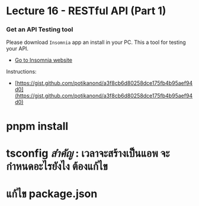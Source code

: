 # Lecture 16 - RESTful API (Part 1)

### Get an API Testing tool

Please download `Insomnia` app an install in your PC. This a tool for testing your API.

- [Go to Insomnia website](https://insomnia.rest/)

Instructions:

- [https://gist.github.com/potikanond/a3f8cb6d80258dce175fb4b95aef94d0](https://gist.github.com/potikanond/a3f8cb6d80258dce175fb4b95aef94d0)

# pnpm install

# tsconfig *สำคัญ* : เวลาจะสร้างเป็นแอพ จะกำหนดอะไรยังไง ต้องแก้ไข
# แก้ไข package.json